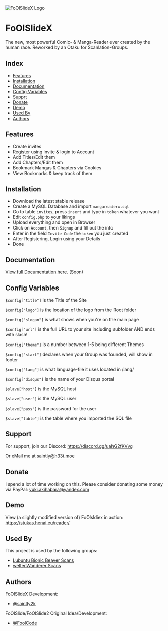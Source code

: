 
![FoOlSlideX Logo](https://cdn.henai.eu/assets/images/foolslidex-logo.png)


# FoOlSlideX

The new, most powerful Comic- & Manga-Reader ever created by the human race. Reworked by an Otaku for Scanlation-Groups.

## Index

- [Features](#features)
- [Installation](#installation)
- [Documentation](#documentation)
- [Config Variables](#config-variables)
- [Supprt](#support)
- [Donate](#donate)
- [Demo](#demo)
- [Used By](#used-by)
- [Authors](#authors)
## Features

- Create invites
- Register using invite & login to Account
- Add Titles/Edit them
- Add Chapters/Edit them
- Bookmark Mangas & Chapters via Cookies
- View Bookmarks & keep track of them

## Installation

- Download the latest stable release
- Create a MySQL Database and import `mangareaderx.sql`
- Go to table `invites`, press `insert` and type in `token` whatever you want
- Edit `config.php` to your likings
- Upload everything and open in Browser
- Click on `Account`, then `Signup` and fill out the info
- Enter in the field `Invite Code` the `token` you just created
- After Registering, Login using your Details
- Done

## Documentation

[View full Documentation here.](https://h33t.moe/file/foolslidex-docs) (Soon)


## Config Variables

`$config["title"]` is the Title of the Site

`$config["logo"]` is the location of the logo from the Root folder

`$config["slogan"]` is what shows when you're on the main page

`$config["url"]` is the full URL to your site including subfolder AND ends with slash!

`$config["theme"]` is a number between 1-5 being different Themes

`$config["start"]` declares when your Group was founded, will show in footer

`$config["lang"]` is what language-file it uses located in /lang/

`$config["disqus"]` is the name of your Disqus portal

`$slave["host"]` is the MySQL host

`$slave["user"]` is the MySQL user

`$slave["pass"]` is the password for the user

`$slave["table"]` is the table where you imported the SQL file

## Support

For support, join our Discord: https://discord.gg/uahG2fKVvg

Or eMail me at saintly@h33t.moe


## Donate

I spend a lot of time working on this. Please consider donating some money via PayPal: [yuki.akihabara@yandex.com](https://paypal.me/WOLFRAMEdev)
## Demo

View (a slightly modified version of) FoOlsldiex in action: https://stukas.henai.eu/reader/

## Used By

This project is used by the following groups:

- [Lubuntu Bionic Beaver Scans](https://stukas.henai.eu)
- [weltenWanderer Scans](https://wws.henai.eu)


## Authors

FoOlSlideX Development:
- [@saintly2k](https://www.github.com/saintly2k)

FoOlSlide/FoOlSlide2 Original Idea/Development:

- [@FoolCode](https://github.com/FoolCode)
